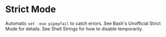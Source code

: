 # Strict Mode

Automatic `set -euo pipepfail` to catch errors.
See Bash's Unofficial Strict Mode for details.
See Shell Strings for how to disable temporarily.